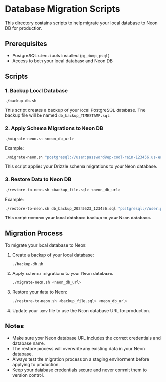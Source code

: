 # Database Migration Scripts

This directory contains scripts to help migrate your local database to Neon DB for production.

## Prerequisites

- PostgreSQL client tools installed (`pg_dump`, `psql`)
- Access to both your local database and Neon DB

## Scripts

### 1. Backup Local Database

```bash
./backup-db.sh
```

This script creates a backup of your local PostgreSQL database. The backup file will be named `db_backup_TIMESTAMP.sql`.

### 2. Apply Schema Migrations to Neon DB

```bash
./migrate-neon.sh <neon_db_url>
```

Example:

```bash
./migrate-neon.sh "postgresql://user:password@ep-cool-rain-123456.us-east-2.aws.neon.tech/neondb"
```

This script applies your Drizzle schema migrations to your Neon database.

### 3. Restore Data to Neon DB

```bash
./restore-to-neon.sh <backup_file.sql> <neon_db_url>
```

Example:

```bash
./restore-to-neon.sh db_backup_20240523_123456.sql "postgresql://user:password@ep-cool-rain-123456.us-east-2.aws.neon.tech/neondb"
```

This script restores your local database backup to your Neon database.

## Migration Process

To migrate your local database to Neon:

1. Create a backup of your local database:

    ```bash
    ./backup-db.sh
    ```

2. Apply schema migrations to your Neon database:

    ```bash
    ./migrate-neon.sh <neon_db_url>
    ```

3. Restore your data to Neon:

    ```bash
    ./restore-to-neon.sh <backup_file.sql> <neon_db_url>
    ```

4. Update your `.env` file to use the Neon database URL for production.

## Notes

- Make sure your Neon database URL includes the correct credentials and database name.
- The restore process will overwrite any existing data in your Neon database.
- Always test the migration process on a staging environment before applying to production.
- Keep your database credentials secure and never commit them to version control.
